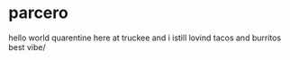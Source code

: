 # parcero
hello world
quarentine here at truckee and i istill lovind tacos and burritos
best vibe/


